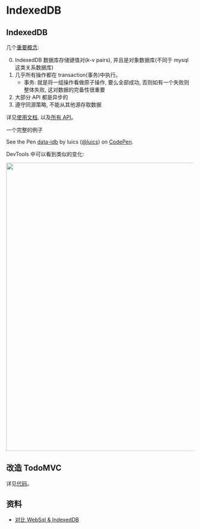 # IndexedDB

## IndexedDB

几个[重要概念](https://developer.mozilla.org/en-US/docs/Web/API/IndexedDB_API/Basic_Concepts_Behind_IndexedDB#concepts):

0. IndexedDB 数据库存储键值对(k-v pairs), 并且是对象数据库(不同于 mysql 这类关系数据库)
0. 几乎所有操作都在 transaction(事务)中执行。
    * 事务: 就是将一组操作看做原子操作, 要么全部成功, 否则如有一个失败则整体失败, 这对数据的完备性很重要
0. 大部分 API 都是异步的
0. 遵守同源策略, 不能从其他源存取数据

详见[使用文档](https://developer.mozilla.org/en-US/docs/Web/API/IndexedDB_API/Using_IndexedDB), 以及[所有 API](https://developer.mozilla.org/en-US/docs/Web/API/IndexedDB_API)。

一个完整的例子

<p data-height="500" data-theme-id="0" data-slug-hash="KzOGaR" data-default-tab="js" data-user="luics" data-embed-version="2" class="codepen">See the Pen <a href="http://codepen.io/luics/pen/KzOGaR/">data-idb</a> by luics (<a href="http://codepen.io/luics">@luics</a>) on <a href="http://codepen.io">CodePen</a>.</p>
<script async src="//assets.codepen.io/assets/embed/ei.js"></script>

DevTools 中可以看到类似的变化:

<img src="http://gtms03.alicdn.com/tps/i3/TB1mukPJVXXXXcaXVXXRzC09FXX-1550-272.png" width="775">

## 改造 TodoMVC

详见[代码](https://github.com/luics/web-dev/blob/master/examples/data/TodoMVC-idb.html)。

## 资料

* [对比 WebSql & IndexedDB](https://www.html5rocks.com/en/tutorials/webdatabase/websql-indexeddb/)